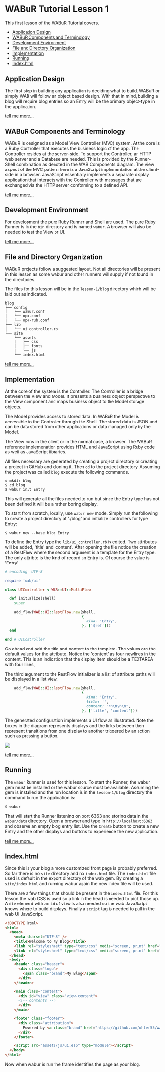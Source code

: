 
# WABuR Tutorial Lesson 1

This first lesson of the WABuR Tutorial covers.

 - [Application Design](#application-design)
 - [WABuR Components and Terminology](#wabur-components-and-terminology)
 - [Development Environment](#development-environment)
 - [File and Directory Organization](#file-and-directory-organization)
 - [Implementation](#implementation)
 - [Running](#running)
 - [Index.html](#index-html)

## Application Design

The first step in building any application is deciding what to build. WABuR or
simply WAB will follow an object based design. With that in mind, building a
blog will require blog entries so an Entry will be the primary object-type in
the application.

[tell me more...](MORE.md#application-design)

## WABuR Components and Terminology

WABuR is designed as a Model View Controller (MVC) system. At the core is a
Ruby Controller that executes the business logic of the app. The Controller
resides at the server-side. To support the Controller, an HTTP web server and
a Database are needed. This is provided by the Runner-Shell combination as
denoted in the WAB Components diagram. The view aspect of the MVC pattern here
is a JavaScript implementation at the client-side in a browser.  JavaScript
essentially implements a separate display application that interacts with the
Controller with messages that are exchanged via the HTTP server conforming to
a defined API.

[tell me more...](MORE.md#wabur-components-and-terminology)

## Development Environment

For development the pure Ruby Runner and Shell are used. The pure Ruby Runner
is in the `bin` directory and is named `wabur`. A browser will also be needed
to test the View or UI.

[tell me more...](MORE.md#development-environment)

## File and Directory Organization

WABuR projects follow a suggested layout. Not all directories will be present
in this lesson as some wabur and other runners will supply if not found in the
directories.

The files for this lesson will be in the `lesson-1/blog` directory which will
be laid out as indicated.

```
blog
├── config
|   └── wabur.conf
|   └── opo.conf
|   └── opo-rub.conf
├── lib
|   └── ui_controller.rb
└── site
    └── assets
    |   ├── css
    |   ├── fonts
    |   └── js
    └── index.html
```

[tell me more...](MORE.md#file-and-directory-organization)

## Implementation

At the core of the system is the Controller. The Controller is a bridge
between the View and Model. It presents a business object perspective to the
View component and maps business object to the Model storage objects.

The Model provides access to stored data. In WABuR the Model is accessible to
the Controller through the Shell. The stored data is JSON and can be data
stored from other applications or data managed only by the Model.

The View runs in the client or in the normal case, a browser. The WABuR
reference implemenation provides HTML and JavaScript using Ruby code as well
as JavaScript libraries.

All files necessary are generated by creating a project directory or creating
a project in GitHub and cloning it. Then `cd` to the project
directory. Assuming the project was called `blog` execute the following
commands.

```
$ mkdir blog
$ cd blog
$ wabur init Entry
```

This will generate all the files needed to run but since the Entry type has
not been defined it will be a rather boring display.

To start from scratch, locally, use `wabur new` mode. Simply run the following
to create a project directory at './blog' and initialize controllers for type
Entry:

```
$ wabur new --base blog Entry
```

To define the Entry type the `lib/ui_controller.rb` is edited. Two attributes
will be added, 'title' and 'content'. After opening the file notice the
creation of a RestFlow where the second argument is a template for the Entry
type. The only attribte is the kind of record an Entry is. Of course the value
is 'Entry'.

```ruby
# encoding: UTF-8

require 'wab/ui'

class UIController < WAB::UI::MultiFlow

  def initialize(shell)
    super
    
    add_flow(WAB::UI::RestFlow.new(shell,
                                   {
                                     kind: 'Entry',
                                   }, ['$ref']))
  end

end # UIController
```

Go ahead and add the title and content to the template. The values are the
default values for the attribute. Notice the 'content' as four newlines in the
content. This is an indication that the display item should be a TEXTAREA with
four lines,

The third argument to the RestFlow initializer is a list of attribute paths
will be displayed in a list view.

```ruby
    add_flow(WAB::UI::RestFlow.new(shell,
                                   {
                                     kind: 'Entry',
                                     title: '',
                                     content: "\n\n\n\n",
                                   }, ['title', 'content']))
```

The generated configuration implements a UI flow as illustrated. Note the
boxes in the diagram represents displays and the links between then represent
transitions from one display to another triggered by an action such as
pressing a button.

![](entry_flow.svg)

[tell me more...](MORE.md#implementation)

## Running

The `wabur` Runner is used for this lesson. To start the Runner, the wabur gem
must be installed or the wabur source must be available. Assuming the gem is
installed and the run location is in the `lesson-1/blog` directory the command
to run the application is:

```
$ wabur
```

That will start the Runner listening on port 6363 and storing data in the
`wabur/data` directory. Open a browser and type in `http://localhost:6363` and
observe an empty blog entry list. Use the `Create` button to create a new Entry
and the other displays and buttons to experience the new application.

[tell me more...](MORE.md#running)

## Index.html

Since this is your blog a more customized front page is probably preferred. So
far there is no `site` directory and no `index.html` file. The `index.html`
file used is default in the export directory of the wab gem. By creating a
`site/index.html` and running wabur again the new index file will be used.

There are a few things that should be present in the `index.html` file. For
this lesson the wab CSS is used so a link in the head is needed to pick those
up. A `div` element with an `id` of `view` is also needed so the wab
JavaScript knows where to build displays. Finally a `script` tag is needed to
pull in the wab UI JavaScript.

```html
<!DOCTYPE html>
<html>
  <head>
    <meta charset="UTF-8" />
    <title>Welcome to My Blog</title>
    <link rel="stylesheet" type="text/css" media="screen, print" href="assets/css/wab.css" />
    <link rel="stylesheet" type="text/css" media="screen, print" href="assets/fonts/wabfont/style.css" />
  </head>
  <body>
    <header class="header">
      <div class="logo">
        <span class="brand">My Blog</span>
      </div>
    </header>

    <main class="content">
      <div id="view" class="view-content">
      <!-- contents -->
      </div>
    </main>

    <footer class="footer">
      <div class="attribution">
        Powered by <a class="brand" href="https://github.com/ohler55/wabur">WABuR</a>
      </div>
    </footer>

    <script src="assets/js/ui.es6" type="module"></script>
  </body>
</html>

```

Now when wabur is run the frame identifies the page as your blog.
